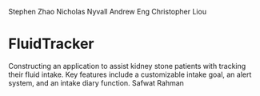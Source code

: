 Stephen Zhao
Nicholas Nyvall
Andrew Eng
Christopher Liou

# FluidTracker
Constructing an application to assist kidney stone patients with tracking their fluid intake. Key features include a customizable intake goal, an alert system, and an intake diary function.
Safwat Rahman